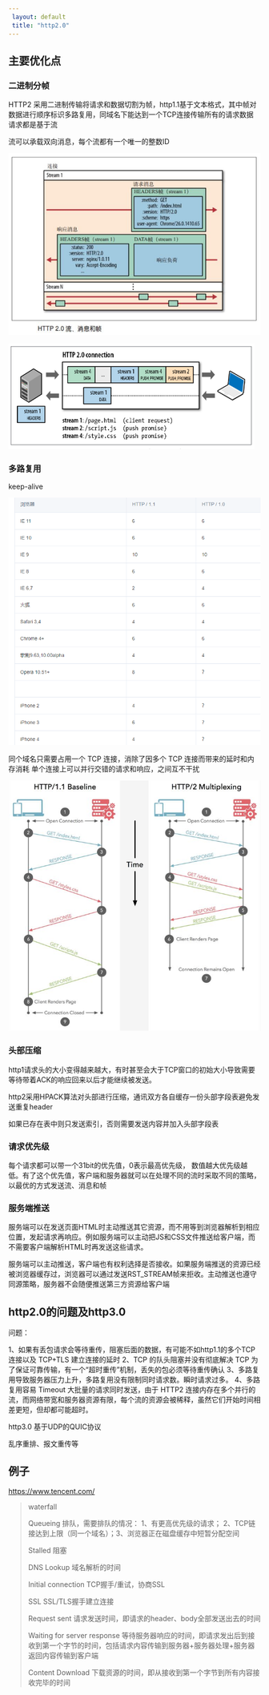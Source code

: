 ```yaml
--- 
 layout: default 
 title: "http2.0" 
--- 
```

## 主要优化点

### 二进制分帧

HTTP2 采用二进制传输将请求和数据切割为帧，http1.1基于文本格式，其中帧对数据进行顺序标识多路复用，同域名下能达到一个TCP连接传输所有的请求数据 请求都是基于流

流可以承载双向消息，每个流都有一个唯一的整数ID

![ae5418b7da1c6593fd6addad0310faa5_720w](.\ae5418b7da1c6593fd6addad0310faa5_720w.jpg)

![d9f07162d5391641b7a2645a61b24fc0_720w](.\d9f07162d5391641b7a2645a61b24fc0_720w.png)

### 多路复用

keep-alive

![企业微信截图_1657851423397](.\企业微信截图_1657851423397.png)

同个域名只需要占用一个 TCP 连接，消除了因多个 TCP 连接而带来的延时和内存消耗
单个连接上可以并行交错的请求和响应，之间互不干扰

![b1e608ddb7493608efea3e76912aabe1_720w](.\b1e608ddb7493608efea3e76912aabe1_720w.jpg)

### 头部压缩

http1请求头的大小变得越来越大，有时甚至会大于TCP窗口的初始大小导致需要等待带着ACK的响应回来以后才能继续被发送。

http2采用HPACK算法对头部进行压缩，通讯双方各自缓存一份头部字段表避免发送重复header

如果已存在表中则只发送索引，否则需要发送内容并加入头部字段表



### 请求优先级

每个请求都可以带一个31bit的优先值，0表示最高优先级， 数值越大优先级越低。有了这个优先值，客户端和服务器就可以在处理不同的流时采取不同的策略，以最优的方式发送流、消息和帧

### 服务端推送

服务端可以在发送页面HTML时主动推送其它资源，而不用等到浏览器解析到相应位置，发起请求再响应。例如服务端可以主动把JS和CSS文件推送给客户端，而不需要客户端解析HTML时再发送这些请求。

服务端可以主动推送，客户端也有权利选择是否接收。如果服务端推送的资源已经被浏览器缓存过，浏览器可以通过发送RST_STREAM帧来拒收。主动推送也遵守同源策略，服务器不会随便推送第三方资源给客户端



## http2.0的问题及http3.0

问题：

1、如果有丢包请求会等待重传，阻塞后面的数据，有可能不如http1.1的多个TCP连接以及 TCP+TLS 建立连接的延时
2、TCP 的队头阻塞并没有彻底解决 TCP 为了保证可靠传输，有一个“超时重传”机制，丢失的包必须等待重传确认
3、多路复用导致服务器压力上升，多路复用没有限制同时请求数。瞬时请求过多。
4、多路复用容易 Timeout  大批量的请求同时发送，由于 HTTP2 连接内存在多个并行的流，而网络带宽和服务器资源有限，每个流的资源会被稀释，虽然它们开始时间相差更短，但却都可能超时。

http3.0
基于UDP的QUIC协议

乱序重排、报文重传等

## 例子

https://www.tencent.com/

> waterfall
>
> Queueing 排队，需要排队的情况： 1、有更高优先级的请求； 2、TCP链接达到上限（同一个域名）；3、浏览器正在磁盘缓存中短暂分配空间
>
> Stalled 阻塞
>
> DNS Lookup 域名解析的时间
>
> Initial connection TCP握手/重试，协商SSL
>
> SSL SSL/TLS握手建立连接
>
> Request sent 请求发送时间，即请求的header、body全部发送出去的时间
>
> Waiting for server response 等待服务器响应的时间，即请求发出后到接收到第一个字节的时间，包括请求内容传输到服务器+服务器处理+服务器返回内容传输到客户端
>
> Content Download 下载资源的时间，即从接收到第一个字节到所有内容接收完毕的时间





